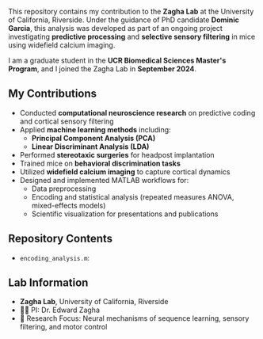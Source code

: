 This repository contains my contribution to the **Zagha Lab** at the University of California, Riverside. Under the guidance of PhD candidate **Dominic Garcia**, this analysis was developed as part of an ongoing project investigating **predictive processing** and **selective sensory filtering** in mice using widefield calcium imaging.

I am a graduate student in the **UCR Biomedical Sciences Master's Program**, and I joined the Zagha Lab in **September 2024**.

## My Contributions

- Conducted **computational neuroscience research** on predictive coding and cortical sensory filtering
- Applied **machine learning methods** including:
  - **Principal Component Analysis (PCA)**
  - **Linear Discriminant Analysis (LDA)**
- Performed **stereotaxic surgeries** for headpost implantation
- Trained mice on **behavioral discrimination tasks**
- Utilized **widefield calcium imaging** to capture cortical dynamics
- Designed and implemented MATLAB workflows for:
  - Data preprocessing
  - Encoding and statistical analysis (repeated measures ANOVA, mixed-effects models)
  - Scientific visualization for presentations and publications

## Repository Contents

- `encoding_analysis.m`: 

## Lab Information

- **Zagha Lab**, University of California, Riverside  
- 🧑‍🏫 PI: Dr. Edward Zagha  
- 🔬 Research Focus: Neural mechanisms of sequence learning, sensory filtering, and motor control
